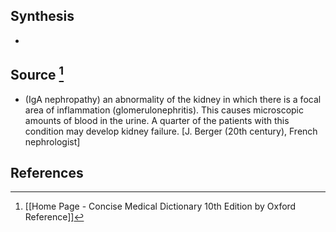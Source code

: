 ## Synthesis
- 
## Source [^1]
- (IgA nephropathy) an abnormality of the kidney in which there is a focal area of inflammation (glomerulonephritis). This causes microscopic amounts of blood in the urine. A quarter of the patients with this condition may develop kidney failure. \[J. Berger (20th century), French nephrologist]
## References

[^1]: [[Home Page - Concise Medical Dictionary 10th Edition by Oxford Reference]]